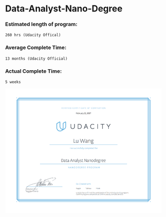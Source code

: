 # Data-Analyst-Nano-Degree

### Estimated length of program: 
    260 hrs (Udacity Offical)   

### Average Complete Time: 
    13 months (Udacity Official) 

### Actual Complete Time: 
    5 weeks   


<img src="dand-certificate.png" width="600" height="400" />



